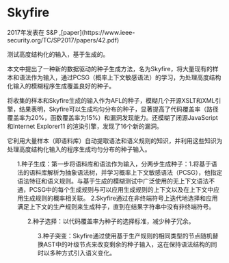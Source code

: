 # Skyfire
<p>2017年发表在 S&P ,[paper](https://www.ieee-security.org/TC/SP2017/papers/42.pdf)</p>
<p>测试高度结构化的输入，基于生成的。</p>
<p>本文中提出了一种新的数据驱动的种子生成方法，名为Skyfire，将大量现有的样本和语法作为输入，通过PCSG（概率上下文敏感语法）的学习，为处理高度结构化输入的模糊程序生成覆盖良好的种子。</p>
<p>将收集的样本和Skyfire生成的输入作为AFL的种子，模糊几个开源XSLT和XML引擎，结果表明，Skyfire可以生成均匀分布的种子，显著提高了代码覆盖率（路径覆盖率为20%，函数覆盖率为15%）和漏洞发现能力。还模糊了闭源JavaScript和Internet Explorer11 的渲染引擎，发现了16个新的漏洞。</p>
<p>它利用大量样本（即语料库）自动提取语法和语义规则的知识，并利用这些知识为处理高度结构化输入的程序生成均匀分布的种子输入。</p>

<ul>1.种子生成：第一步将语料库和语法作为输入，分两步生成种子：1.将基于语法的语料库解析为抽象语法树，并学习概率上下文敏感语法（PCSG），他指定语法特征和语义规则。与基于生成的模糊测试中广泛使用的无上下文语法不通，PCSG中的每个生成规则与可以应用生成规则的上下文以及在上下文中应用生成规则的概率相关联。
2.Skyfire通过在非终端符号上迭代地选择和应用满足上下文的生产规则来生成种子，直到在结果字符串中没有非终端符号。
<ul>2.种子选择：以代码覆盖率为种子的选择标准，减少种子冗余。
<ul>3.种子突变：Skyfire通过使用基于生产规则的相同类型的节点随机替换AST中的叶级节点来改变剩余的种子输入，这在保持语法结构的同时以多种方式引入语义变化。
